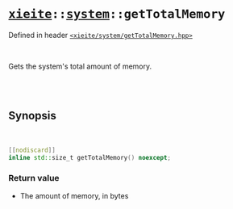 # [`xieite`](../../README.md)`::`[`system`](../../docs/system.md)`::getTotalMemory`
Defined in header [`<xieite/system/getTotalMemory.hpp>`](../../include/xieite/system/getTotalMemory.hpp)

<br/>

Gets the system's total amount of memory.

<br/><br/>

## Synopsis

<br/>

```cpp
[[nodiscard]]
inline std::size_t getTotalMemory() noexcept;
```
### Return value
- The amount of memory, in bytes
